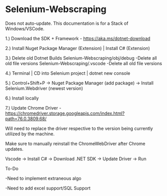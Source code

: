 ﻿# Selenium-Webscraping

Does not auto-update. This documentation is for a Stack of Windows/VSCode.


1.) Download the SDK + Framework - https://aka.ms/dotnet-download

2.) Install Nuget Package Manager (Extension) | Install C# (Extension)

3.) Delete old Dotnet Builds 
Selenium-Webscraping/obj/debug
  -Delete all old file versions
Selenium-Webscraping/.vscode
  -Delete all old file versions
  
4.) Terminal | CD into Selenium project | dotnet new console 

5.) Control+Shift+P -> Nuget Package Manager (add package) -> Install Selenium.Webdriver (newest version)

6.) Install locally

7.) Update Chrome Driver - https://chromedriver.storage.googleapis.com/index.html?path=76.0.3809.68/

Will need to replace the driver respective to the version being currently utilized by the machine. 

Make sure to manually reinstall the ChromeWebDriver after Chrome updates. 

Vscode -> Install C# -> Download .NET SDK -> Update Driver -> Run

To-Do

-Need to implement extraneous algo

-Need to add excel support/SQL Support
